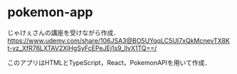 # pokemon-app
じゃけぇさんの講座を受けながら作成． https://www.udemy.com/share/106JSA3@BO5UYqqLC5UI7xQkMcnevTX8Kt-yz_XfR76LXTAV2XlHgSyFcEPeJEj1s9_lIvX1TQ==/

このアプリはHTMLとTypeScript，React，PokemonAPIを用いて作成．
